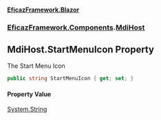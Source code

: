 #### [EficazFramework.Blazor](EficazFrameworkBlazor.md 'EficazFramework Blazor')
### [EficazFramework.Components](EficazFrameworkBlazor.md#EficazFramework.Components 'EficazFramework.Components').[MdiHost](EficazFramework.Components/MdiHost.md 'EficazFramework.Components.MdiHost')

## MdiHost.StartMenuIcon Property

The Start Menu Icon

```csharp
public string StartMenuIcon { get; set; }
```

#### Property Value
[System.String](https://docs.microsoft.com/en-us/dotnet/api/System.String 'System.String')